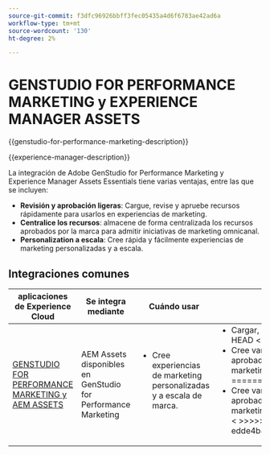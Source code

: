 ```yaml
---
source-git-commit: f3dfc96926bbff3fec05435a4d6f6783ae42ad6a
workflow-type: tm+mt
source-wordcount: '130'
ht-degree: 2%

---
```



# GENSTUDIO FOR PERFORMANCE MARKETING y EXPERIENCE MANAGER ASSETS

{{genstudio-for-performance-marketing-description}}

{{experience-manager-description}}

La integración de Adobe GenStudio for Performance Marketing y Experience Manager Assets Essentials tiene varias ventajas, entre las que se incluyen:

+ **Revisión y aprobación ligeras**: Cargue, revise y apruebe recursos rápidamente para usarlos en experiencias de marketing.
+ **Centralice los recursos**: almacene de forma centralizada los recursos aprobados por la marca para admitir iniciativas de marketing omnicanal.
+ **Personalization a escala**: Cree rápida y fácilmente experiencias de marketing personalizadas y a escala.

## Integraciones comunes

<table>
    <thead>
        <tr>
            <th>aplicaciones de Experience Cloud</th>
            <th>Se integra mediante</th>
            <th>Cuándo usar</th>
            <th>Casos de uso comunes</th>
        </tr>
    </thead>
    <tbody>
        <tr>
            <td><a href="../../integrations/tutorials/aem-genstudio-for-performance-marketing/overview.md" target="_blank" rel="noreferrer">GENSTUDIO FOR PERFORMANCE MARKETING y AEM ASSETS</a></td>
            <td>AEM Assets disponibles en GenStudio for Performance Marketing</td>
            <td>
                <ul style="margin-top: 0;">
                    <li>Cree experiencias de marketing personalizadas y a escala de marca.</li>
                </ul>
            </td>
            <td>
                <ul style="margin-top: 0;">
                    <li>Cargar, revisar y aprobar recursos de marca.</li>
HEAD &lt;&lt;&lt;&lt;&lt;&lt;&lt;
                    <li>Cree variantes de imagen de recursos de marca aprobados para utilizarlos en experiencias de marketing.</li>
=======
                    <li>Cree variantes de imagen de recursos de marca aprobados para utilizarlos en experiencias de marketing.</li>&lt;
&gt;&gt;&gt;&gt;&gt;&gt; edde4b8b98a1e8b7eaff592f458cfaa9aa53b346
                </ul>
            </td>
        </tr>        
    </tbody>          
</table>
